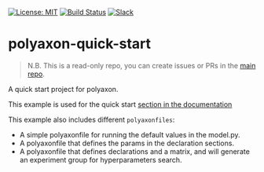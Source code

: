 [![License: MIT](https://img.shields.io/badge/License-MIT-green.svg)](LICENSE)
[![Build Status](https://travis-ci.org/polyaxon/polyaxon-quick-start.svg?branch=master)](https://travis-ci.org/polyaxon/polyaxon-quick-start)
[![Slack](https://img.shields.io/badge/chat-on%20slack-aadada.svg?logo=slack&longCache=true)](https://polyaxon.com/slack/)

# polyaxon-quick-start

> N.B. This is a read-only repo, you can create issues or PRs in the [main repo](https://github.com/polyaxon/polyaxon/issues).

A quick start project for polyaxon.

This example is used for the quick start [section in the documentation](https://polyaxon.com/docs/quick_start/)

This example also includes different `polyaxonfiles`:

   * A simple polyaxonfile for running the default values in the model.py.
   * A polyaxonfile that defines the params in the declaration sections.
   * A polyaxonfile that defines declarations and a matrix, and will generate an experiment group for hyperparameters search.
